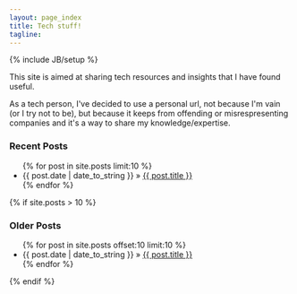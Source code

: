```yaml
---
layout: page_index
title: Tech stuff!
tagline:
---
```


{% include JB/setup %}

This site is aimed at sharing tech resources and insights that I have found useful. 

As a tech person, I've decided to use a personal url, not because I'm vain (or I try not to be), but because it keeps from offending or misrespresenting companies and it's a way to share my knowledge/expertise.
    
### Recent Posts
<ul class="posts">
  {% for post in site.posts limit:10 %}
    <li><span>{{ post.date | date_to_string }}</span> &raquo; <a href="{{ BASE_PATH }}{{ post.url }}">{{ post.title }}</a></li>
  {% endfor %}
</ul>

{% if site.posts > 10 %}
### Older Posts
<ul class="posts">
  {% for post in site.posts offset:10 limit:10 %}
    <li><span>{{ post.date | date_to_string }}</span> &raquo; <a href="{{ BASE_PATH }}{{ post.url }}">{{ post.title }}</a></li>
  {% endfor %}
</ul>
{% endif %}



